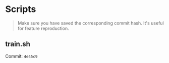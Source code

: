 # Scripts
> Make sure you have saved the corresponding commit hash.
> It's useful for feature reproduction.

## train.sh
Commit: `4e45c9`